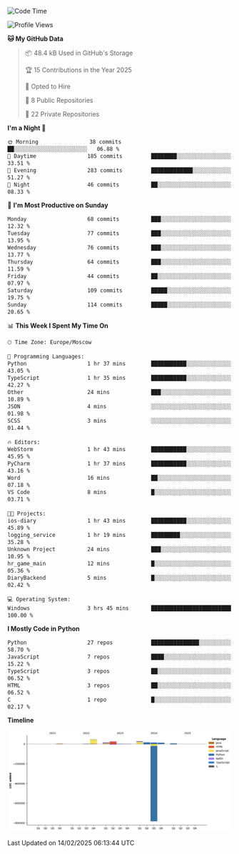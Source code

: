 <!--START_SECTION:waka-->
![Code Time](http://img.shields.io/badge/Code%20Time-602%20hrs%2014%20mins-blue)

![Profile Views](http://img.shields.io/badge/Profile%20Views-1-blue)

**🐱 My GitHub Data** 

> 📦 48.4 kB Used in GitHub's Storage 
 > 
> 🏆 15 Contributions in the Year 2025
 > 
> 💼 Opted to Hire
 > 
> 📜 8 Public Repositories 
 > 
> 🔑 22 Private Repositories 
 > 
**I'm a Night 🦉** 

```text
🌞 Morning                38 commits          ██░░░░░░░░░░░░░░░░░░░░░░░   06.88 % 
🌆 Daytime                185 commits         ████████░░░░░░░░░░░░░░░░░   33.51 % 
🌃 Evening                283 commits         █████████████░░░░░░░░░░░░   51.27 % 
🌙 Night                  46 commits          ██░░░░░░░░░░░░░░░░░░░░░░░   08.33 % 
```
📅 **I'm Most Productive on Sunday** 

```text
Monday                   68 commits          ███░░░░░░░░░░░░░░░░░░░░░░   12.32 % 
Tuesday                  77 commits          ███░░░░░░░░░░░░░░░░░░░░░░   13.95 % 
Wednesday                76 commits          ███░░░░░░░░░░░░░░░░░░░░░░   13.77 % 
Thursday                 64 commits          ███░░░░░░░░░░░░░░░░░░░░░░   11.59 % 
Friday                   44 commits          ██░░░░░░░░░░░░░░░░░░░░░░░   07.97 % 
Saturday                 109 commits         █████░░░░░░░░░░░░░░░░░░░░   19.75 % 
Sunday                   114 commits         █████░░░░░░░░░░░░░░░░░░░░   20.65 % 
```


📊 **This Week I Spent My Time On** 

```text
🕑︎ Time Zone: Europe/Moscow

💬 Programming Languages: 
Python                   1 hr 37 mins        ███████████░░░░░░░░░░░░░░   43.05 % 
TypeScript               1 hr 35 mins        ███████████░░░░░░░░░░░░░░   42.27 % 
Other                    24 mins             ███░░░░░░░░░░░░░░░░░░░░░░   10.89 % 
JSON                     4 mins              ░░░░░░░░░░░░░░░░░░░░░░░░░   01.98 % 
SCSS                     3 mins              ░░░░░░░░░░░░░░░░░░░░░░░░░   01.44 % 

🔥 Editors: 
WebStorm                 1 hr 43 mins        ███████████░░░░░░░░░░░░░░   45.95 % 
PyCharm                  1 hr 37 mins        ███████████░░░░░░░░░░░░░░   43.16 % 
Word                     16 mins             ██░░░░░░░░░░░░░░░░░░░░░░░   07.18 % 
VS Code                  8 mins              █░░░░░░░░░░░░░░░░░░░░░░░░   03.71 % 

🐱‍💻 Projects: 
ios-diary                1 hr 43 mins        ███████████░░░░░░░░░░░░░░   45.89 % 
logging_service          1 hr 19 mins        █████████░░░░░░░░░░░░░░░░   35.28 % 
Unknown Project          24 mins             ███░░░░░░░░░░░░░░░░░░░░░░   10.95 % 
hr_game_main             12 mins             █░░░░░░░░░░░░░░░░░░░░░░░░   05.36 % 
DiaryBackend             5 mins              █░░░░░░░░░░░░░░░░░░░░░░░░   02.42 % 

💻 Operating System: 
Windows                  3 hrs 45 mins       █████████████████████████   100.00 % 
```

**I Mostly Code in Python** 

```text
Python                   27 repos            ███████████████░░░░░░░░░░   58.70 % 
JavaScript               7 repos             ████░░░░░░░░░░░░░░░░░░░░░   15.22 % 
TypeScript               3 repos             ██░░░░░░░░░░░░░░░░░░░░░░░   06.52 % 
HTML                     3 repos             ██░░░░░░░░░░░░░░░░░░░░░░░   06.52 % 
C                        1 repo              █░░░░░░░░░░░░░░░░░░░░░░░░   02.17 % 
```



**Timeline**

![Lines of Code chart](https://raw.githubusercontent.com/adlemx/adlemx/main/assets/bar_graph.png)


 Last Updated on 14/02/2025 06:13:44 UTC
<!--END_SECTION:waka-->
